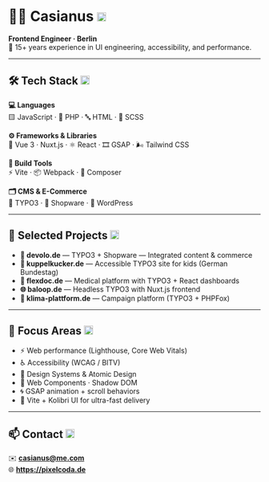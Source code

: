 # 👨‍💻 Casianus <img src="assets/icons/berlin.svg" width="18" height="18" alt="Berlin" />

**Frontend Engineer · Berlin**  
🧪 15+ years experience in UI engineering, accessibility, and performance.

---

## 🛠 Tech Stack <img src="assets/icons/tech.svg" width="18" height="18" alt="Tech Stack" />

**💻 Languages**  
🟨 JavaScript · 🐘 PHP · 🔤 HTML · 🎨 SCSS

**⚙️ Frameworks & Libraries**  
🧩 Vue 3 · Nuxt.js · ⚛️ React · 🎞 GSAP · 🌬 Tailwind CSS

**🧱 Build Tools**  
⚡️ Vite · 📦 Webpack · 🎼 Composer

**🗂 CMS & E-Commerce**  
🧮 TYPO3 · 🛒 Shopware · 📝 WordPress

---

## 🚀 Selected Projects <img src="assets/icons/projects.svg" width="18" height="18" alt="Projects" />

- **🧠 devolo.de** — TYPO3 + Shopware — Integrated content & commerce  
- **🎒 kuppelkucker.de** — Accessible TYPO3 site for kids (German Bundestag)  
- **🏥 flexdoc.de** — Medical platform with TYPO3 + React dashboards  
- **🌐 baloop.de** — Headless TYPO3 with Nuxt.js frontend  
- **🌱 klima-plattform.de** — Campaign platform (TYPO3 + PHPFox)

---

## 🧭 Focus Areas <img src="assets/icons/focus.svg" width="18" height="18" alt="Focus Areas" />

- ⚡️ Web performance (Lighthouse, Core Web Vitals)  
- ♿ Accessibility (WCAG / BITV)  
- 🧬 Design Systems & Atomic Design  
- 🧩 Web Components · Shadow DOM  
- 🌀 GSAP animation + scroll behaviors  
- 🧪 Vite + Kolibri UI for ultra-fast delivery

---

## 📫 Contact <img src="assets/icons/contact.svg" width="18" height="18" alt="Contact" />

✉️ **casianus@me.com**  
🌐 **https://pixelcoda.de**
